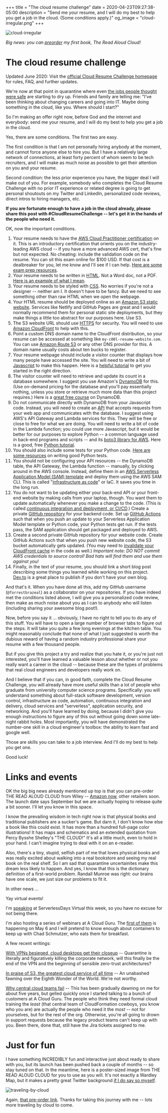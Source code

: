 +++
title = "The cloud resume challenge"
date = 2020-04-23T09:27:38-05:00
description = "Send me your resume, and I will do my best to help you get a job in the cloud. (Some conditions apply.)"
og_image = "cloud-irregular.png"
+++

<img class="alignnone size-full wp-image-2812" src="/images/cloud-irregular.png" alt="cloud-irregular" />

*Big news: you can [preorder](https://www.amazon.com/Read-Aloud-Cloud-Innocents-Inside/dp/1119677629/ref=sr_1_1?keywords=read+aloud+cloud+innocents+forrest&qid=1585258373&sr=8-1) my first book, The Read Aloud Cloud!*

# The cloud resume challenge

Updated June 2020: Visit the [official Cloud Resume Challenge homepage](https://cloudresumechallenge.dev/) for rules, FAQ, and further updates.

We're now at that point in quarantine where even [the jobs people thought were safe](https://www.usatoday.com/story/money/2020/04/23/coronavirus-could-cost-state-government-worker-their-jobs/2998645001/) are starting to dry up. Friends and family are telling me: "I've been thinking about changing careers and going into IT. Maybe doing something in the cloud, like you. Where should I start?"

So I'm making an offer right now, before God and the internet and everybody: send me your resume, and I will do my best to help you get a job in the cloud.

Yes, there are some conditions. The first two are easy.

The first condition is that I am not personally hiring anybody at the moment, and cannot force anyone else to hire you. But I have a relatively large network of connections, at least forty percent of whom seem to be tech recruiters, and I will make as much noise as possible to get their attention on you and your resume.

Second condition: the less prior experience you have, the bigger deal I will make out of you. For example, somebody who completes the Cloud Resume Challenge with no prior IT experience or related degree is going to get personal shoutouts on my Twitter and LinkedIn, personalized code reviews, direct intros to hiring managers, etc.

**If you are fortunate enough to have a job in the cloud already, please share this post with #CloudResumeChallenge -- let's get it in the hands of the people who need it.**

OK, now the important conditions.

1. Your resume needs to have the [AWS Cloud Practitioner certification](https://aws.amazon.com/certification/certified-cloud-practitioner/) on it. This is an introductory certification that orients you on the industry-leading AWS cloud -- if you have a more advanced AWS cert, that's fine but not expected. No cheating: include the validation code on the resume. You can sit this exam online for $100 USD. If that cost is a dealbreaker for you, let me know and I'll see if I can help. [Here are some exam prep resources](https://www.selikoff.net/2019/01/20/how-i-recommend-studying-for-the-aws-certified-cloud-practitioner-exam/). 
1. Your resume needs to be written in [HTML](https://developer.mozilla.org/en-US/docs/Web/HTML). Not a Word doc, not a PDF. [Here is an example of what I mean](https://codepen.io/emzarts/pen/OXzmym).
1. Your resume needs to be styled with [CSS](https://www.w3schools.com/css/). No worries if you're not a designer -- neither am I. It doesn't have to be fancy. But we need to see something other than raw HTML when we open the webpage.
1. Your HTML resume should be deployed online as an [Amazon S3 static website](https://docs.aws.amazon.com/AmazonS3/latest/dev/WebsiteHosting.html). Services like Netlify and GitHub Pages are great and I would normally recommend them for personal static site deployments, but they make things a little too abstract for our purposes here. Use S3. 
1. The S3 website URL should use [HTTPS](https://www.cloudflare.com/learning/ssl/what-is-https/) for security. You will need to use [Amazon CloudFront](https://aws.amazon.com/blogs/networking-and-content-delivery/amazon-s3-amazon-cloudfront-a-match-made-in-the-cloud/) to help with this.
1. Point a custom DNS domain name to the CloudFront distribution, so your resume can be accessed at something like `my-c00l-resume-website.com`. You can use [Amazon Route 53](https://aws.amazon.com/route53/) or any other DNS provider for this. A domain name usually costs about ten bucks to register.
1. Your resume webpage should include a visitor counter that displays how many people have accessed the site. You will need to write a bit of [Javascript](https://developer.mozilla.org/en-US/docs/Web/JavaScript) to make this happen. Here is a [helpful tutorial](https://www.codecademy.com/learn/introduction-to-javascript) to get you started in the right direction.
1. The visitor counter will need to retrieve and update its count in a database somewhere. I suggest you use Amazon's [DynamoDB](https://aws.amazon.com/dynamodb/) for this. (Use on-demand pricing for the database and you'll pay essentially nothing, unless you store or retrieve much more data than this project requires.) Here is a [great free course](https://linuxacademy.com/course/dynamo-db-deep-dive/) on DynamoDB.
1. Do not communicate directly with DynamoDB from your Javascript code. Instead, you will need to create an [API](https://medium.com/@perrysetgo/what-exactly-is-an-api-69f36968a41f) that accepts requests from your web app and communicates with the database. I suggest using AWS's API Gateway and Lambda services for this. They will be free or close to free for what we are doing. You will need to write a bit of code in the Lambda function; you could use more Javascript, but it would be better for our purposes to explore Python -- a common language used in back-end programs and scripts -- and its [boto3 library for AWS](https://boto3.amazonaws.com/v1/documentation/api/latest/index.html). Here is a good, free [Python tutorial](https://www.learnpython.org/).
1. You should also include some tests for your Python code. [Here are some resources](https://realpython.com/python-testing/) on writing good Python tests.
1. You should not be configuring your API resources -- the DynamoDB table, the API Gateway, the Lambda function -- manually, by clicking around in the AWS console. Instead, define them in an [AWS Serverless Application Model (SAM) template](https://aws.amazon.com/serverless/sam/) and deploy them using the AWS SAM CLI. This is called "[infrastructure as code](https://www.hashicorp.com/resources/what-is-infrastructure-as-code/)" or IaC. It saves you time in the long run.
1. You do not want to be updating either your back-end API or your front-end website by making calls from your laptop, though. You want them to update automatically whenever you make a change to the code. (This is called [continuous integration and deployment, or CI/CD](https://help.github.com/en/actions/building-and-testing-code-with-continuous-integration/about-continuous-integration).) Create a private [GitHub repository](https://help.github.com/en/github/creating-cloning-and-archiving-repositories/creating-a-new-repository) for your backend code. Set up [GitHub Actions](https://help.github.com/en/actions/getting-started-with-github-actions/about-github-actions) such that when you push an update to your Serverless Application Model template or Python code, your Python tests get run. If the tests pass, the SAM application should get packaged and deployed to AWS.
1. Create a second private GitHub repository for your website code. Create GitHub Actions such that when you push new website code, the S3 bucket automatically gets updated. (You may need to [invalidate your CloudFront cache](https://docs.aws.amazon.com/AmazonCloudFront/latest/DeveloperGuide/Invalidation.html) in the code as well.) *Important note: DO NOT commit AWS credentials to source control! Bad hats will find them and use them against you!*
1. Finally, in the text of your resume, you should link a short blog post describing some things you learned while working on this project. [Dev.to](https://dev.to) is a great place to publish if you don't have your own blog.

And that's it. When you have done all this, add my GitHub username (`@forrestbrazeal`) as a collaborator on your repositories. If you have indeed met the conditions listed above, I will give you a personalized code review, then make as much noise about you as I can to anybody who will listen (including sharing your awesome blog post!).

Now, before you say it ... obviously, I have no right to tell you to do any of this stuff. You will have to open a large number of browser tabs to figure out the steps. It will take you quite a few long evenings at the kitchen table. You might reasonably conclude that none of what I just suggested is worth the dubious reward of having a random industry professional share your resume with a few thousand people.

But if you give this project a try and realize that you hate it, or you're just not interested, you'll have learned a valuable lesson about whether or not you really want a career in the cloud -- because these are the types of problems that real cloud engineers and developers really work on.

And I believe that if you can, in good faith, complete the Cloud Resume Challenge, you will already have more useful skills than a lot of people who graduate from university computer science programs. Specifically: you will understand something about full-stack software development, version control, infrastructure as code, automation, continuous integration and delivery, cloud services and "serverless", application security, and networking. And you'll have learned by doing, because I didn't give you enough instructions to figure any of this out without going down some late-night rabbit holes. Most importantly, you will have demonstrated the number-one skill in a cloud engineer's toolbox: the ability to learn fast and google well.

Those are skills you can take to a job interview. And I'll do my best to help you get one.

Good luck!

# Links and events

OK the big big news already mentioned up top is that you can pre-order THE READ ALOUD CLOUD from Wiley -- [Amazon now](https://www.amazon.com/Read-Aloud-Cloud-Innocents-Inside/dp/1119677629), other retailers soon. The launch date says September but we are actually hoping to release quite a bit sooner. I'll let you know in this space.

I know the prevailing wisdom in tech right now is that physical books and traditional publishers are a sucker's game. But darn it, I don't know how else a book like this could exist. It has more than a hundred full-page color illustrations! It has maps and schematics and an extended quotation from Percy Bysshe Shelley's "THE CLOUD!" It's all a little much, even to hold in your hand. I can't imagine trying to deal with it on an e-reader.

Also, there's a tiny, stupid, selfish part of me that loves physical books and was really excited about walking into a real bookstore and seeing my real book on the real shelf. So I am sad that quarantine uncertainites make this dream less likely to happen. And yes, I know that this is the dictionary definition of a first-world problem. Randall Munroe was right: our brains have one scale, we just size our problems to fit it.

In other news ...

Yay virtual events!

I'm [speaking](https://virtual.serverlessdays.io/speakers/202004/forrest/) at ServerlessDays Virtual this week, so you have no excuse for not being there.

I'm also hosting a series of webinars at A Cloud Guru. The [first of them](https://register.gotowebinar.com/register/8898498642660017166) is happening on May 6 and I will pretend to know enough about containers to keep up with Chad Schmutzer, who eats them for breakfast.

A few recent writings:

[With VPNs besieged, cloud desktops get their closeup](https://info.acloud.guru/resources/vpn-cloud-desktop-amazon-workspaces) -- Quarantine is literally and figuratively killing the corporate network, will this finally be the end of the VPN and the beginning of sensible zero-trust architectures?

[In praise of S3, the greatest cloud service of all time](https://info.acloud.guru/resources/brazeal-in-praise-of-s3-the-greatest-cloud-service-of-all-time) -- An unabashed fawning over the Eighth Wonder of the World. We're not worthy.

[Why central cloud teams fail](https://info.acloud.guru/resources/why-central-cloud-teams-fail-and-how-to-save-yours) -- This has been gradually dawning on me for about five years, but gelled quickly once I started talking to a bunch of customers at A Cloud Guru. The people who think they need formal cloud training the *least* (that central team of CloudFormation cowboys, you know who you are) are actually the people who need it the *most* -- not for yourselves, but for the rest of the org. Otherwise, you're all going to drown in support requests because the legacy product teams can't keep up with you. Been there, done that, still have the Jira tickets assigned to me.

# Just for fun

I have something INCREDIBLY fun and interactive just about ready to share with you, but its launch has been pushed back a couple of months -- so stay tuned on that. In the meantime, here is a poster-sized image from THE READ ALOUD CLOUD for you to use as you will. It's not exactly a Wardley Map, but it makes a pretty great Twitter background [if I do say so myself](https://twitter.com/forrestbrazeal).

<img class="alignnone size-full wp-image-2812" src="/images/traveling-by-cloud.png" alt="traveling-by-cloud" />

Again, [that pre-order link](https://www.amazon.com/Read-Aloud-Cloud-Innocents-Inside/dp/1119677629). Thanks for taking this journey with me -- lots more traveling by cloud to come.
 
 
 
